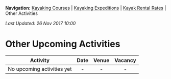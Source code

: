 **Navigation:** [Kayaking Courses](index) &#124; [Kayaking Expeditions](expedition) &#124; [Kayak Rental Rates](rental) &#124; Other Activities

_Last Updated: 26 Nov 2017 10:00_
# Other Upcoming Activities

Activity | Date | Venue | Vacancy
:---:|:---:|:---:|:---:
No upcoming activities yet|-|-|- 

